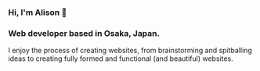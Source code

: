 ### Hi, I'm Alison 🌿

### Web developer based in Osaka, Japan.

I enjoy the process of creating websites, from brainstorming and spitballing ideas to creating fully formed and functional (and beautiful) websites.

<!--

How to reach me:

LinkedIn - @AlisonJeffrey
Portfolio - alisonjeffrey.me
Email - alisonnwebb@hotmail.com


**AlisonJeffrey/AlisonJeffrey** is a ✨ _special_ ✨ repository because its `README.md` (this file) appears on your GitHub profile.

Here are some ideas to get you started:

- I’m currently working on ...
- I’m currently learning ...
-->

